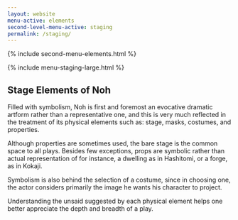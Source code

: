 ```yaml
---
layout: website
menu-active: elements
second-level-menu-active: staging
permalink: /staging/
---
```


{% include second-menu-elements.html %}

<main class="page-content">
  <div class="text-container">
    {% include menu-staging-large.html %}
    <div class="wrapper wrapper--small">
      <h2>Stage Elements of Noh</h2>
      <p>Filled with symbolism, Noh is first and foremost an evocative dramatic artform rather than a representative one, and this is very much reflected in the treatment of its physical elements such as: stage, masks, costumes, and properties.</p>
      <p>Although properties are sometimes used, the bare stage is the common space to all plays. Besides few exceptions,  props are symbolic rather than actual representation of for instance, a dwelling as in Hashitomi, or a forge, as in Kokaji.</p>
      <p>Symbolism is also behind the selection of a costume, since in choosing one, the actor considers primarily the image he wants his character to project.</p>
      <p>Understanding the unsaid suggested by each physical element helps one better appreciate the depth and breadth of a play.</p>
    </div>
  </div>
</main>

